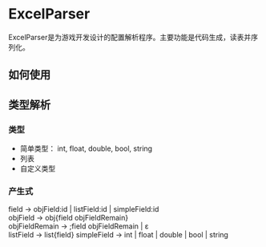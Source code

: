 # ExcelParser

ExcelParser是为游戏开发设计的配置解析程序。主要功能是代码生成，读表并序列化。

## 如何使用

## 类型解析

### 类型

* 简单类型： int, float, double, bool, string
* 列表
* 自定义类型

### 产生式

field -> objField:id | listField:id | simpleField:id  
objField -> obj{field objFieldRemain}  
objFieldRemain -> ;field objFieldRemain | ε  
listField -> list{field}
simpleField -> int | float | double | bool | string  